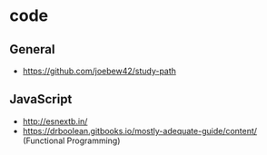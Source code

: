 # code

## General
- https://github.com/joebew42/study-path

## JavaScript
- http://esnextb.in/
- https://drboolean.gitbooks.io/mostly-adequate-guide/content/ (Functional Programming)
